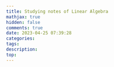 ```yaml
---
title: Studying notes of Linear Algebra
mathjax: true
hidden: false
comments: true
date: 2023-04-25 07:39:28
categories:
tags:
description:
top:
---
```

